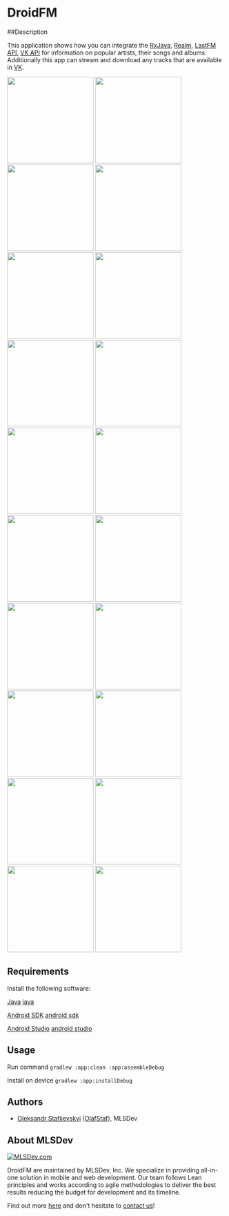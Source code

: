 # DroidFM

##Description

This application shows how you can integrate the [RxJava], [Realm], [LastFM API], [VK API] 
for information on popular artists, their songs and albums.
Additionally this app can stream and download any tracks that are available in [VK].

<img src="/screens/S1.jpg" width="200">
<img src="/screens/S2.jpg" width="200">
<img src="/screens/S3.jpg" width="200">
<img src="/screens/S4.jpg" width="200">
<img src="/screens/S5.jpg" width="200">
<img src="/screens/S6.jpg" width="200">
<img src="/screens/S7.jpg" width="200">
<img src="/screens/S8.jpg" width="200">
<img src="/screens/S9.jpg" width="200">
<img src="/screens/S11.jpg" width="200">
<img src="/screens/S12.jpg" width="200">
<img src="/screens/S13.jpg" width="200">
<img src="/screens/S14.jpg" width="200">
<img src="/screens/S15.jpg" width="200">
<img src="/screens/S16.jpg" width="200">
<img src="/screens/S17.jpg" width="200">
<img src="/screens/S18.jpg" width="200">
<img src="/screens/S19.jpg" width="200">
<img src="/screens/S20.jpg" width="200">
<img src="/screens/S21.jpg" width="200">

## Requirements
Install the following software:

[Java] [java]

[Android SDK] [android sdk]

[Android Studio] [android studio]

## Usage

Run command 
	`gradlew :app:clean :app:assembleDebug`

Install on device 
  `gradlew :app:installDebug`
  
## Authors
* [Oleksandr Stafiievskyi](mailto:stafiiyevskyi@mlsdev.com) ([OlafStaf][github-OlafStaf]), MLSDev 

## About MLSDev

[<img src="https://cloud.githubusercontent.com/assets/1778155/11761239/ccfddf60-a0c2-11e5-8f2a-8573029ab09d.png" alt="MLSDev.com">][mlsdev]

DroidFM are maintained by MLSDev, Inc. We specialize in providing all-in-one solution in mobile and web development. Our team follows Lean principles and works according to agile methodologies to deliver the best results reducing the budget for development and its timeline. 

Find out more [here][mlsdev] and don't hesitate to [contact us][contact]!

[mlsdev]: http://mlsdev.com
[contact]: http://mlsdev.com/contact_us
[android studio]: https://developer.android.com/intl/ru/sdk/index.html
[java]: http://www.oracle.com/technetwork/java/javase/downloads/jre7-downloads-1880261.html
[android sdk]: https://developer.android.com/intl/ru/sdk/index.html
[github-OlafStaf]: https://github.com/OlafStaf
[RxJava]:https://github.com/ReactiveX/RxJava
[Realm]:https://realm.io/
[LastFM API]:http://www.last.fm/api
[VK API]:https://vk.com/dev/main
[VK]:https://vk.com/
